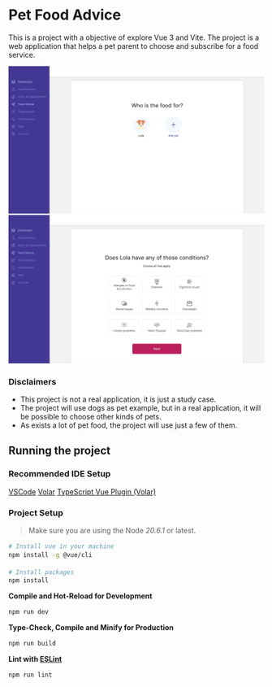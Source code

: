 # Pet Food Advice

This is a project with a objective of explore Vue 3 and Vite. The project is a web application that helps a pet parent to choose and subscribe for a food service.

!['Pet Selection'](./docs/images/screenshot_1.png)
!['Pet Conditions Selection'](./docs/images/screenshot_2.png)

### Disclaimers

- This project is not a real application, it is just a study case.
- The project will use dogs as pet example, but in a real application, it will be possible to choose other kinds of pets.
- As exists a lot of pet food, the project will use just a few of them.

## Running the project

### Recommended IDE Setup

[VSCode](https://code.visualstudio.com/)
[Volar](https://marketplace.visualstudio.com/items?itemName=Vue.volar)
[TypeScript Vue Plugin (Volar)](https://marketplace.visualstudio.com/items?itemName=Vue.vscode-typescript-vue-plugin)

### Project Setup

> Make sure you are using the Node _20.6.1_ or latest.

```sh
# Install vue in your machine
npm install -g @vue/cli

# Install packages
npm install
```

**Compile and Hot-Reload for Development**

```sh
npm run dev
```

**Type-Check, Compile and Minify for Production**

```sh
npm run build
```

**Lint with [ESLint](https://eslint.org/)**

```sh
npm run lint
```
